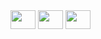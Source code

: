 <div style="display: inline-block">
<img height="30" width="40" src="https://cdn.jsdelivr.net/gh/devicons/devicon@latest/icons/html5/html5-original.svg">
<img height="30" width="40" src="https://cdn.jsdelivr.net/gh/devicons/devicon@latest/icons/css3/css3-original.svg">
<img height="30" width="40" src="https://cdn.jsdelivr.net/gh/devicons/devicon@latest/icons/javascript/javascript-original.svg">
</div>
